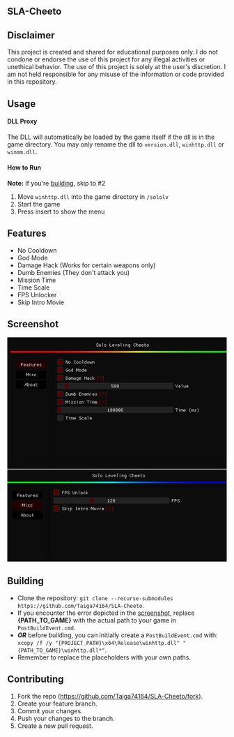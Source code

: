## SLA-Cheeto

## Disclaimer
This project is created and shared for educational purposes only. I do not condone or endorse the use of this project for any illegal activities or unethical behavior. The use of this project is solely at the user's discretion. I am not held responsible for any misuse of the information or code provided in this repository.

## Usage

#### DLL Proxy
The DLL will automatically be loaded by the game itself if the dll is in the game directory. You may only rename the dll to `version.dll`, `winhttp.dll` or `winmm.dll`.

#### How to Run
**Note:** If you're [building](#building), skip to #2
1. Move `winhttp.dll` into the game directory in `/sololv`
2. Start the game
3. Press insert to show the menu

## Features
- No Cooldown
- God Mode
- Damage Hack (Works for certain weapons only)
- Dumb Enemies (They don't attack you)
- Mission Time 
- Time Scale
- FPS Unlocker
- Skip Intro Movie

## Screenshot
![menu](src/res/Solo_Leveling_ARISE_4BRSUmbeJd.png)

## Building
- Clone the repository: `git clone --recurse-submodules https://github.com/Taiga74164/SLA-Cheeto`.
- If you encounter the error depicted in the [screenshot](src/res/error.png), replace **{PATH_TO_GAME}** with the actual path to your game in `PostBuildEvent.cmd`.
- **_OR_** before building, you can initially create a `PostBuildEvent.cmd` with: `xcopy /f /y "{PROJECT_PATH}\x64\Release\winhttp.dll" "{PATH_TO_GAME}\winhttp.dll*"`.
- Remember to replace the placeholders with your own paths.

## Contributing
1. Fork the repo (<https://github.com/Taiga74164/SLA-Cheeto/fork>).
2. Create your feature branch.
3. Commit your changes.
4. Push your changes to the branch.
5. Create a new pull request.